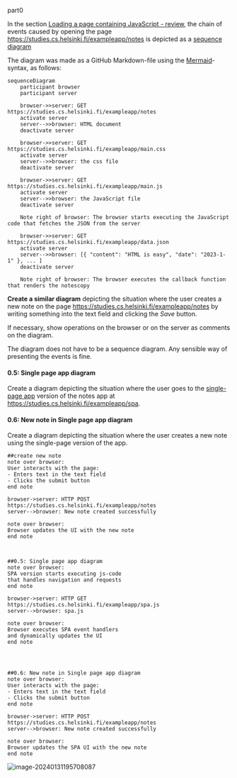 part0

In the section [Loading a page containing JavaScript - review](https://fullstackopen.com/en/part0/fundamentals_of_web_apps#loading-a-page-containing-java-script-review), the chain of events caused by opening the page https://studies.cs.helsinki.fi/exampleapp/notes is depicted as a [sequence diagram](https://www.geeksforgeeks.org/unified-modeling-language-uml-sequence-diagrams/)

The diagram was made as a GitHub Markdown-file using the [Mermaid](https://docs.github.com/en/get-started/writing-on-github/working-with-advanced-formatting/creating-diagrams)-syntax, as follows:

```text
sequenceDiagram
    participant browser
    participant server

    browser->>server: GET https://studies.cs.helsinki.fi/exampleapp/notes
    activate server
    server-->>browser: HTML document
    deactivate server

    browser->>server: GET https://studies.cs.helsinki.fi/exampleapp/main.css
    activate server
    server-->>browser: the css file
    deactivate server

    browser->>server: GET https://studies.cs.helsinki.fi/exampleapp/main.js
    activate server
    server-->>browser: the JavaScript file
    deactivate server

    Note right of browser: The browser starts executing the JavaScript code that fetches the JSON from the server

    browser->>server: GET https://studies.cs.helsinki.fi/exampleapp/data.json
    activate server
    server-->>browser: [{ "content": "HTML is easy", "date": "2023-1-1" }, ... ]
    deactivate server

    Note right of browser: The browser executes the callback function that renders the notescopy
```

**Create a similar diagram** depicting the situation where the user creates a new note on the page https://studies.cs.helsinki.fi/exampleapp/notes by writing something into the text field and clicking the *Save* button.

If necessary, show operations on the browser or on the server as comments on the diagram.

The diagram does not have to be a sequence diagram. Any sensible way of presenting the events is fine.

#### 0.5: Single page app diagram

Create a diagram depicting the situation where the user goes to the [single-page app](https://fullstackopen.com/en/part0/fundamentals_of_web_apps#single-page-app) version of the notes app at https://studies.cs.helsinki.fi/exampleapp/spa.

#### 0.6: New note in Single page app diagram

Create a diagram depicting the situation where the user creates a new note using the single-page version of the app.

```
##create new note
note over browser:
User interacts with the page:
- Enters text in the text field
- Clicks the submit button
end note

browser->server: HTTP POST https://studies.cs.helsinki.fi/exampleapp/notes
server-->browser: New note created successfully

note over browser:
Browser updates the UI with the new note
end note



##0.5: Single page app diagram
note over browser:
SPA version starts executing js-code
that handles navigation and requests
end note

browser->server: HTTP GET https://studies.cs.helsinki.fi/exampleapp/spa.js
server-->browser: spa.js

note over browser:
Browser executes SPA event handlers
and dynamically updates the UI
end note




##0.6: New note in Single page app diagram
note over browser:
User interacts with the page:
- Enters text in the text field
- Clicks the submit button
end note

browser->server: HTTP POST https://studies.cs.helsinki.fi/exampleapp/notes
server-->browser: New note created successfully

note over browser:
Browser updates the SPA UI with the new note
end note

```

![image-20240131195708087](C:\Users\zqy\AppData\Roaming\Typora\typora-user-images\image-20240131195708087.png)